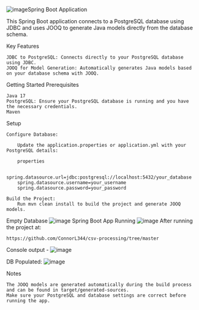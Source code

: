![image](https://github.com/user-attachments/assets/29b326f0-4484-48d8-978a-940b7a4ef80d)Spring Boot Application

This Spring Boot application connects to a PostgreSQL database using JDBC and uses JOOQ to generate Java models directly from the database schema.

Key Features
    
    JDBC to PostgreSQL: Connects directly to your PostgreSQL database using JDBC.
    JOOQ for Model Generation: Automatically generates Java models based on your database schema with JOOQ.

Getting Started
Prerequisites

    Java 17
    PostgreSQL: Ensure your PostgreSQL database is running and you have the necessary credentials.
    Maven

Setup

    Configure Database:

        Update the application.properties or application.yml with your PostgreSQL details:

        properties

        spring.datasource.url=jdbc:postgresql://localhost:5432/your_database
        spring.datasource.username=your_username
        spring.datasource.password=your_password

    Build the Project:
        Run mvn clean install to build the project and generate JOOQ models.

 Empty Database
 ![image](https://github.com/user-attachments/assets/6c258f9c-cbdb-490d-bd6f-3239b3d3921e)
Spring Boot App Running
![image](https://github.com/user-attachments/assets/b801476c-d53d-40d7-b1a7-85d69aec4c9d)
After running the project at: 
	
 	https://github.com/ConnorL344/csv-processing/tree/master
  Console output -
  ![image](https://github.com/user-attachments/assets/e66600b5-3eb5-4e36-b75e-441517c6d7e9)

  DB Populated:
  ![image](https://github.com/user-attachments/assets/963d4b3d-cba2-445f-bb8f-4ef7639b7bcc)



Notes

    The JOOQ models are generated automatically during the build process and can be found in target/generated-sources.
    Make sure your PostgreSQL and database settings are correct before running the app.
